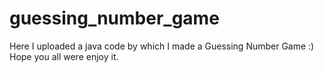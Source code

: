# guessing_number_game
Here I uploaded a java code by which I made a Guessing Number Game :) Hope you all were enjoy it.
